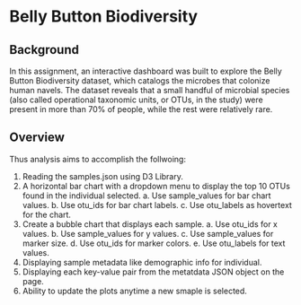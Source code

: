 # Belly Button Biodiversity

## Background 

In this assignment, an interactive dashboard was built to explore the Belly Button Biodiversity dataset, which catalogs the microbes that colonize human navels.  The dataset reveals that a small handful of microbial species (also called operational taxonomic units, or OTUs, in the study) were present in more than 70% of people, while the rest were relatively rare.

## Overview

Thus analysis aims to accomplish the follwoing:

  1. Reading the samples.json using D3 Library.
  2. A horizontal bar chart with a dropdown menu to display the top 10 OTUs found in the individual selected.
    a. Use sample_values for bar chart values.
    b. Use otu_ids for bar chart labels.
    c. Use otu_labels as hovertext for the chart.
  3. Create a bubble chart that displays each sample.
    a. Use otu_ids for x values.
    b. Use sample_values for y values.
    c. Use sample_values for marker size.
    d. Use otu_ids for marker colors.
    e. Use otu_labels for text values.
  4. Displaying sample metadata like demographic info for individual.
  5. Displaying each key-value pair from the metatdata JSON object on the page.
  6. Ability to update the plots anytime a new smaple is selected.
